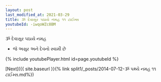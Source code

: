 ```yaml
---
layout: post
last_modified_at: 2021-03-29
title: ૐ દેવાસુર પઠાયે નમહ ૧૧ ટાઈમ્સ
youtubeId: -iwqoWZc8BM
---
```

 
 
 ૐ દેવાસુર પઠાયે નમહ  
 
 -  જે અસુર અને દેવનો સ્વામી છે 
 
  
 
  
 
 
 
 
 
 


{% include youtubePlayer.html id=page.youtubeId %}
 
[Next]({{ site.baseurl }}{% link  split1/_posts/2014-07-12-ૐ પથ્યે નમહ ૧૧ ટાઈમ્સ.md%})
 
